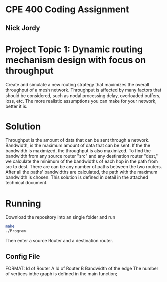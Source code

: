 # CPE 400 Coding Assignment
## Nick Jordy

# Project Topic 1: Dynamic routing mechanism design with focus on throughput
Create  and  simulate  a  new routing  strategy  that  maximizes  the  overall  throughput  of  a  mesh  network. Throughput  is  affected  by
many  factors  that  should  be  considered,  such  as  nodal  processing  delay, overloaded buffers, loss, etc. The more realistic assumptions you can make for your network, better it is. 

# Solution 
Throughput is the amount of data that can be sent through a network. Bandwidth, is the maximum amount of data that can be sent. If the the bandwidth is maximized, the throughput is also maximized. To find the bandwidth from any source router "src" and any destination router "dest," we calculate the minimum of the bandwidths of each hop in the path from src to dest. There are can be any number of paths between the two routers. After all the paths' bandwidths are calculated, the path with the maximum bandwidth is chosen. This solution is defined in detail in the attached technical document.

# Running
Download the repository into an single folder and run 
```bash
make
./Program

```
Then enter a source Router and a destination router.

## Config File
FORMAT: Id of Router A   Id of Router B   Bandwidth of the edge
The number of vertices inthe graph is defined in the main function;
